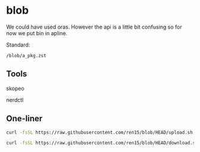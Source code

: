 # blob

We could have used oras. However the api is a little bit confusing so for now we put bin in apline.

Standard:
```
/blob/a_pkg.zst
```


## Tools

skopeo

nerdctl

## One-liner

```bash
curl -fsSL https://raw.githubusercontent.com/ren15/blob/HEAD/upload.sh | bash -s ${{ env.IMAGE_REPO }}/${{ env.IMAGE_NAME }}:${{ env.IMAGE_TAG }} data.txt

curl -fsSL https://raw.githubusercontent.com/ren15/blob/HEAD/download.sh | bash -s ${{ env.IMAGE_REPO }}/${{ env.IMAGE_NAME }}:${{ env.IMAGE_TAG }} data.txt
```